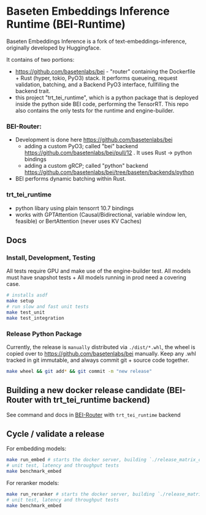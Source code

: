 # Baseten Embeddings Inference Runtime (BEI-Runtime)

Baseten Embeddings Inference is a fork of text-embeddings-inference, originally developed by Huggingface. 

It contains of two portions:
- https://github.com/basetenlabs/bei - "router" containing the Dockerfile + Rust (hyper, tokio, PyO3) stack. It performs queueing, request validation, batching, and a Backend PyO3 interface, fullfilling the backend trait.
- this project "trt_tei_runtime", which is a python package that is deployed inside the python side BEI code, performing the TensorRT. This repo also contains the only tests for the runtime and engine-builder.

### BEI-Router:
- Development is done here https://github.com/basetenlabs/bei
    - adding a custom PyO3; called "bei" backend https://github.com/basetenlabs/bei/pull/12 . It uses Rust -> python bindings
    - adding a custom gRCP; called "python" backend https://github.com/basetenlabs/bei/tree/baseten/backends/python
- BEI performs dynamic batching within Rust. 

### trt_tei_runtime
- python libary using plain tensorrt 10.7 bindings
- works with GPTAttention (Causal/Bidirectional, variable window len, feasible) or BertAttention (never uses KV Caches)

## Docs
### Install, Development, Testing

All tests require GPU and make use of the engine-builder test. 
All models must have snapshot tests + All models running in prod need a covering case.

```bash
# installs asdf
make setup 
# run slow and fast unit tests
make test_unit
make test_integration
```

### Release Python Package

Currently, the release is `manually` distributed via `./dist/*.whl`, the wheel is copied over to https://github.com/basetenlabs/bei manually. 
Keep any .whl tracked in git immutable, and always commit git + source code together.

```bash
make wheel && git add* && git commit -m "new release"
```

## Building a new docker release candidate (BEI-Router with trt_tei_runtime backend)

See command and docs in [BEI-Router](https://github.com/basetenlabs/bei) with `trt_tei_runtime` backend

## Cycle / validate a release

For embedding models:
```bash
make run_embed # starts the docker server, building `./release_matrix_cfg/builder_config_embed.yaml`
# unit test, latency and throughput tests
make benchmark_embed
```

For reranker models:
```bash
make run_reranker # starts the docker server, building `./release_matrix_cfg/builder_config_rerank.yaml`
# unit test, latency and throughput tests
make benchmark_embed
```